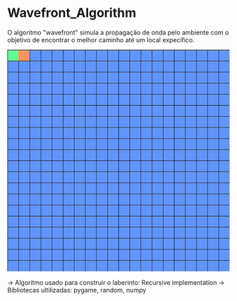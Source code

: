 # Wavefront_Algorithm
O algoritmo "wavefront" simula a propagação de onda pelo ambiente com o objetivo de encontrar o melhor caminho até um local expecífico.

![all text](wavefront.gif)

-> Algoritmo usado para construir o laberinto: Recursive implementation
-> Bibliotecas ultilizadas: pygame, random, numpy
